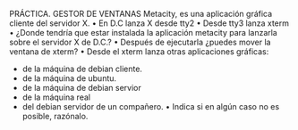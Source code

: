 PRÁCTICA. GESTOR DE VENTANAS
Metacity, es una aplicación gráfica cliente del servidor X. 
    • En D.C lanza X  desde tty2
    • Desde tty3 lanza xterm
    • ¿Donde tendría que estar instalada la aplicación metacity para lanzarla sobre el servidor X de D.C.?
    • Después de ejecutarla ¿puedes mover la ventana de xterm? 
    • Desde el xterm lanza otras aplicaciones gráficas:
- de la máquina de debian cliente.
- de la máquina de ubuntu.
- de la máquina de debian servior
- de la máquina real
- del debian servidor de un compañero.
    • Indica si en algún caso no es posible, razónalo.

